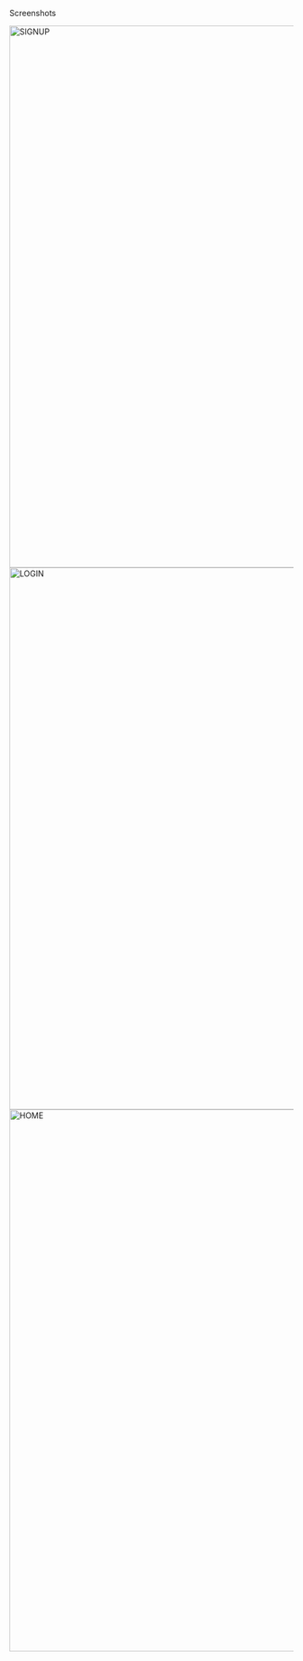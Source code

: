 Screenshots

<img width="960" alt="SIGNUP" src="https://github.com/user-attachments/assets/1cdf5286-4c70-4e7e-bc96-315846da6ca1">
<img width="960" alt="LOGIN" src="https://github.com/user-attachments/assets/7989d582-ffa0-45cc-b2e9-dfdcc93dea73">
<img width="960" alt="HOME" src="https://github.com/user-attachments/assets/73c01d60-b065-44ee-a2d4-c72700ace74e">
